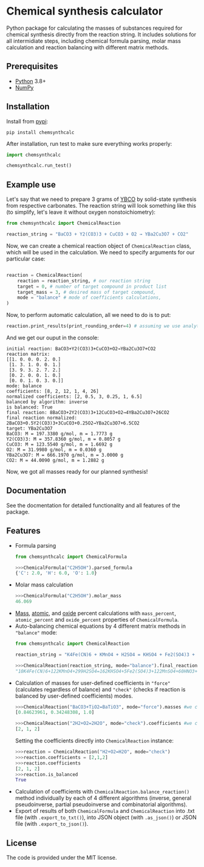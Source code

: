 # Chemical synthesis calculator
Python package for calculating the masses of substances required for chemical synthesis directly from the reaction string. It includes solutions for all intermidiate steps, including chemical formula parsing, molar mass calculation and reaction balancing with different matrix methods.

## Prerequisites
* [Python](https://www.python.org/downloads/) 3.8+
* [NumPy](https://numpy.org/)

## Installation
Install from [pypi](https://pypi.org/):

`pip install chemsynthcalc`

After installation, run test to make sure everything works properly:
```Python
import chemsynthcalc

chemsynthcalc.run_test()
```

## Example use
Let's say that we need to prepare 3 grams of [YBCO](https://en.wikipedia.org/wiki/Yttrium_barium_copper_oxide) by solid-state synthesis from respective carbonates. The reaction string will look something like this (to simplify, let's leave it without oxygen nonstoichiometry):

```Python
from chemsynthcalc import ChemicalReaction

reaction_string = "BaCO3 + Y2(CO3)3 + CuCO3 + O2 → YBa2Cu3O7 + CO2"
```

Now, we can create a chemical reaction object of `ChemicalReaction` class, which will be used in the calculation. We need to specify arguments for our particular case:
```Python

reaction = ChemicalReaction(
    reaction = reaction_string, # our reaction string
    target = 0, # number of target compound in product list
    target_mass = 3, # desired mass of target compound,
    mode = "balance" # mode of coefficients calculations,
)
```

Now, to perform automatic calculation, all we need to do is to put:
```Python
reaction.print_results(print_rounding_order=4) # assuming we use analytical balances with 4 digits presicion
```

And we get our ouput in the console:
```
initial reaction: BaCO3+Y2(CO3)3+CuCO3+O2→YBa2Cu3O7+CO2
reaction matrix:
[[1. 0. 0. 0. 2. 0.]
 [1. 3. 1. 0. 0. 1.]
 [3. 9. 3. 2. 7. 2.]
 [0. 2. 0. 0. 1. 0.]
 [0. 0. 1. 0. 3. 0.]]
mode: balance
coefficients: [8, 2, 12, 1, 4, 26]
normalized coefficients: [2, 0.5, 3, 0.25, 1, 6.5]
balanced by algorithm: inverse
is balanced: True
final reaction: 8BaCO3+2Y2(CO3)3+12CuCO3+O2→4YBa2Cu3O7+26CO2
final reaction normalized: 2BaCO3+0.5Y2(CO3)3+3CuCO3+0.25O2→YBa2Cu3O7+6.5CO2
target: YBa2Cu3O7
BaCO3: M = 197.3380 g/mol, m = 1.7773 g
Y2(CO3)3: M = 357.8360 g/mol, m = 0.8057 g
CuCO3: M = 123.5540 g/mol, m = 1.6692 g
O2: M = 31.9980 g/mol, m = 0.0360 g
YBa2Cu3O7: M = 666.1970 g/mol, m = 3.0000 g
CO2: M = 44.0090 g/mol, m = 1.2882 g
```
Now, we got all masses ready for our planned synthesis!

## Documentation
See the docmentation for detailed functionality and all features of the package.

## Features
* Formula parsing
  ```Python
  from chemsynthcalc import ChemicalFormula

  >>>ChemicalFormula("C2H5OH").parsed_formula
  {'C': 2.0, 'H': 6.0, 'O': 1.0}
  ```
* Molar mass calculation
  ```Python
  >>>ChemicalFormula("C2H5OH").molar_mass
  46.069
  ```
* [Mass](https://en.wikipedia.org/wiki/Mass_fraction_(chemistry)), [atomic](https://en.wikipedia.org/wiki/Mole_fraction), and [oxide](https://d32ogoqmya1dw8.cloudfront.net/files/introgeo/studio/examples/minex02.pdf) percent calculations with `mass_percent`, `atomic_percent` and `oxide_percent` properties of `ChemicalFormula`.
* Auto-balancing chemical equations by 4 different matrix methods in `"balance"` mode:
  ```Python
  from chemsynthcalc import ChemicalReaction

  reaction_string = "K4Fe(CN)6 + KMnO4 + H2SO4 = KHSO4 + Fe2(SO4)3 + MnSO4 + HNO3 + CO2 + H2O"

  >>>ChemicalReaction(reaction_string, mode="balance").final_reaction
  "10K4Fe(CN)6+122KMnO4+299H2SO4=162KHSO4+5Fe2(SO4)3+122MnSO4+60HNO3+60CO2+188H2O"
  ```
* Calculation of masses for user-defined coefficients in `"force"` (calculates regardless of balance) and `"check"` (checks if reaction is balanced by user-defined coefficients) modes.
  ```Python
  >>>ChemicalReaction("BaCO3+TiO2=BaTiO3", mode="force").masses #we can drop CO2 product and still get masses in this mode. 
  [0.84623961, 0.34248308, 1.0]
  ```
  ```Python
  >>>ChemicalReaction("2H2+O2=2H2O", mode="check").coefficients #we can be sure that reaction is balanced with our coefficients in this mode
  [2, 1, 2]
  ```
  Setting the coefficients directly into `ChemicalReaction` instance:
  ```Python
  >>>reaction = ChemicalReaction("H2+O2=H2O", mode="check")
  >>>reaction.coefficients = [2,1,2]
  >>>reaction.coefficients
  [2, 1, 2]
  >>>reaction.is_balanced
  True
  ```
* Calculation of coefficients with `ChemicalReaction.balance_reaction()` method individually by each of 4 different algorithms (inverse, general pseudoinverse, partial pseudoinverse and combinatorial algorithms).
* Export of results of both `ChemicalFormula` and `ChemicalReaction` into .txt file (with `.export_to_txt()`), into JSON object (with `.as_json()`) or JSON file (with `.export_to_json()`).

## License
The code is provided under the MIT license.